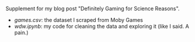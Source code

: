 Supplement for my blog post "Definitely Gaming for Science Reasons".

- *games.csv*: the dataset I scraped from Moby Games
- *wdw.ipynb*: my code for cleaning the data and exploring it (like I said. A pain.)
